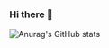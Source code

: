 ### Hi there 👋

![Anurag's GitHub stats](https://github-readme-stats.vercel.app/api?username=DariDiniz&show_icons=true&theme=radical)
<!--
**DariDiniz/DariDiniz** is a ✨ _special_ ✨ repository because its `README.md` (this file) appears on your GitHub profile.

Here are some ideas to get you started:

- 🔭 I’m currently working on ...
- 🌱 I’m currently learning ...
- 👯 I’m looking to collaborate on ...
- 🤔 I’m looking for help with ...
- 💬 Ask me about ...
- 📫 How to reach me: ...
- 😄 Pronouns: ...
- ⚡ Fun fact: ...
-->
